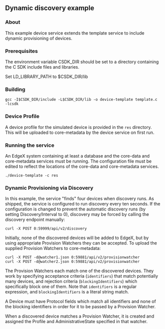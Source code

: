 ## Dynamic discovery example

### About

This example device service extends the template service to include dynamic
provisioning of devices.

### Prerequisites

The environment variable CSDK_DIR should be set to a directory containing the
C SDK include files and libraries.

Set LD_LIBRARY_PATH to $CSDK_DIR/lib

### Building

```
gcc -I$CSDK_DIR/include -L$CSDK_DIR/lib -o device-template template.c -lcsdk
```

### Device Profile

A device profile for the simulated device is provided in the `res` directory. This will be uploaded to core-metadata by the device service on first run.

### Running the service

An EdgeX system containing at least a database and the core-data and core-metadata services must be running. The configuration file must be edited to reflect the locations of the core-data and core-metadata services.

```
./device-template -c res
```

### Dynamic Provisioning via Discovery

In this example, the service "finds" four devices when discovery runs. As
shipped, the service is configured to run discovery every ten seconds. If the
configuration is changed to prevent the automatic discovery runs (by setting
Discovery/Interval to 0), discovery may be forced by calling the discovery
endpoint manually:

```
curl -X POST 0:59999/api/v2/discovery
```

Initially, none of the discovered devices will be added to EdgeX, but by
using appropriate Provision Watchers they can be accepted. To upload the
supplied Provision Watchers to core-metadata:

```
curl -X POST -d@watcher1.json 0:59881/api/v2/provisionwatcher
curl -X POST -d@watcher2.json 0:59881/api/v2/provisionwatcher
```

The Provision Watchers each match one of the discovered devices. They work by
specifying acceptance criteria (`identifiers`) that match potentially many
devices, and rejection criteria (`blockingIdentifiers`) which specifically
block one of them. Note that `identifiers` is a regular expression, and
`blockingIdentifiers` is a literal string match.

A Device must have Protocol fields which match all identifiers and none of the
blocking identifiers in order for it to be passed by a Provision Watcher.

When a discovered device matches a Provision Watcher, it is created and assigned
the Profile and AdministrativeState specified in that watcher.
